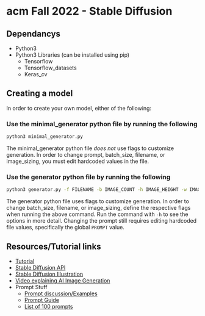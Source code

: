 # acm Fall 2022 - Stable Diffusion

## Dependancys
* Python3
* Python3 Libraries (can be installed using pip)
  * Tensorflow
  * Tensorflow_datasets
  * Keras_cv

## Creating a model
In order to create your own model, either of the following:
### Use the minimal_generator python file by running the following
```bash
python3 minimal_generator.py
```
The minimal_generator python file _does not_ use flags to customize generation. In order to change prompt, batch_size, filename, 
or image_sizing, you must edit hardcoded values in the file.

### Use the generator python file by running the following
```bash
python3 generator.py -f FILENAME -b IMAGE_COUNT -h IMAGE_HEIGHT -w IMAGE_WIDTH
```
The generator python file uses flags to customize generation. In order to change batch_size, filename, 
or image_sizing, define the respective flags when running the above command. Run the command with `-h` to see 
the options in more detail. Changing the prompt still requires editing hardcoded file values, specifically the global `PROMPT` value.

## Resources/Tutorial links
* [Tutorial](https://keras.io/guides/keras_cv/generate_images_with_stable_diffusion/)
* [Stable Diffusion API](https://keras.io/api/keras_cv/models/stable_diffusion/)
* [Stable Diffusion Illustration](https://jalammar.github.io/illustrated-stable-diffusion/)
* [Video explaining AI Image Generation](https://www.youtube.com/watch?v=1CIpzeNxIhU)
* Prompt Stuff
    * [Prompt discussion/Examples](https://strikingloo.github.io/stable-diffusion-vs-dalle-2)
    * [Prompt Guide](https://www.howtogeek.com/833169/how-to-write-an-awesome-stable-diffusion-prompt/)
    * [List of 100 prompts](https://mpost.io/best-100-stable-diffusion-prompts-the-most-beautiful-ai-text-to-image-prompts/)
